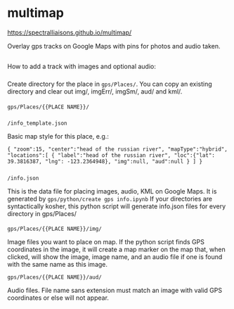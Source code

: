 # multimap
https://spectralliaisons.github.io/multimap/

Overlay gps tracks on Google Maps with pins for photos and audio taken.


##
How to add a track with images and optional audio:

###
Create directory for the place in `gps/Places/`. You can copy an existing directory and clear out img/, imgErr/, imgSm/, aud/ and kml/.

####

`gps/Places/{{PLACE NAME}}/`

#####
`/info_template.json`

Basic map style for this place, e.g.:

`{
  "zoom":15,
  "center":"head of the russian river",
  "mapType":"hybrid",
  "locations":[
    {
      "label":"head of the russian river",
      "loc":{"lat": 39.3816387, "lng": -123.2364948},
      "img":null,
      "aud":null
    }
  ]
}`

#####
`/info.json`
  
This is the data file for placing images, audio, KML on Google Maps. It is generated by `gps/python/create gps info.ipynb`
If your directories are syntactically kosher, this python script will generate info.json files for every directory in gps/Places/

####
`gps/Places/{{PLACE NAME}}/img/`

Image files you want to place on map. If the python script finds GPS coordinates in the image, it will create a map marker on the map that, when clicked, will show the image, image name, and an audio file if one is found with the same name as this image.


`gps/Places/{{PLACE NAME}}/aud/`

  Audio files. File name sans extension must match an image with valid GPS coordinates or else will not appear.
